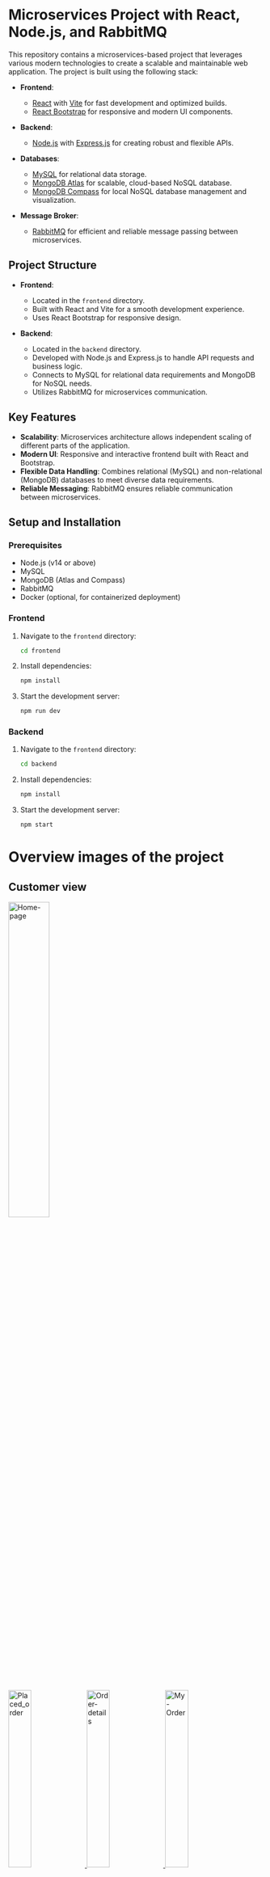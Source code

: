 # Microservices Project with React, Node.js, and RabbitMQ

This repository contains a microservices-based project that leverages various modern technologies to create a scalable and maintainable web application. The project is built using the following stack:

- **Frontend**: 
  - [React](https://reactjs.org/) with [Vite](https://vitejs.dev/) for fast development and optimized builds.
  - [React Bootstrap](https://react-bootstrap.github.io/) for responsive and modern UI components.

- **Backend**:
  - [Node.js](https://nodejs.org/) with [Express.js](https://expressjs.com/) for creating robust and flexible APIs.

- **Databases**:
  - [MySQL](https://www.mysql.com/) for relational data storage.
  - [MongoDB Atlas](https://www.mongodb.com/cloud/atlas) for scalable, cloud-based NoSQL database.
  - [MongoDB Compass](https://www.mongodb.com/products/compass) for local NoSQL database management and visualization.

- **Message Broker**:
  - [RabbitMQ](https://www.rabbitmq.com/) for efficient and reliable message passing between microservices.

## Project Structure

- **Frontend**:
  - Located in the `frontend` directory.
  - Built with React and Vite for a smooth development experience.
  - Uses React Bootstrap for responsive design.

- **Backend**:
  - Located in the `backend` directory.
  - Developed with Node.js and Express.js to handle API requests and business logic.
  - Connects to MySQL for relational data requirements and MongoDB for NoSQL needs.
  - Utilizes RabbitMQ for microservices communication.

## Key Features

- **Scalability**: Microservices architecture allows independent scaling of different parts of the application.
- **Modern UI**: Responsive and interactive frontend built with React and Bootstrap.
- **Flexible Data Handling**: Combines relational (MySQL) and non-relational (MongoDB) databases to meet diverse data requirements.
- **Reliable Messaging**: RabbitMQ ensures reliable communication between microservices.

## Setup and Installation

### Prerequisites

- Node.js (v14 or above)
- MySQL
- MongoDB (Atlas and Compass)
- RabbitMQ
- Docker (optional, for containerized deployment)

### Frontend

1. Navigate to the `frontend` directory:
   ```bash
   cd frontend

2. Install dependencies:
   ```bash
   npm install   

3. Start the development server:
   ```bash
   npm run dev

### Backend

1. Navigate to the `frontend` directory:
   ```bash
   cd backend

2. Install dependencies:
   ```bash
   npm install
   
3. Start the development server:
   ```bash
   npm start

# Overview images of the project

 ## Customer view
<div class="flex"> 
  <div>
<a href="https://github.com/Deepaksen2008/GoMart/assets/155048041/70336cff-d75e-417b-923b-6b999241f969">
  <img src="https://github.com/Deepaksen2008/GoMart/assets/155048041/70336cff-d75e-417b-923b-6b999241f969" alt="Home-page" style="width: 40%; height: auto;">
</a>
</div class="grid">
<a href="https://github.com/Deepaksen2008/GoMart/assets/155048041/0f542a46-7d00-44b5-b85d-96c354a19302">
  <img src="https://github.com/Deepaksen2008/GoMart/assets/155048041/0f542a46-7d00-44b5-b85d-96c354a19302" alt="Placed_order" style="width: 30%; height: auto;">
</a>
<a href="https://github.com/Deepaksen2008/GoMart/assets/155048041/68963f5c-0f66-4b3f-a7fd-5a5708d10757">
  <img src="https://github.com/Deepaksen2008/GoMart/assets/155048041/68963f5c-0f66-4b3f-a7fd-5a5708d10757" alt="Order-details" style="width: 30%; height: auto;">
</a>
<a href="https://github.com/Deepaksen2008/GoMart/assets/155048041/d6c1e0da-2c2b-44b9-a57a-96442857653a">
  <img src="https://github.com/Deepaksen2008/GoMart/assets/155048041/d6c1e0da-2c2b-44b9-a57a-96442857653a" alt="My-Order" style="width: 30%; height: auto;">
</a>
</div>
</div>

## Admin view

<a href="https://github.com/Deepaksen2008/GoMart/assets/155048041/c3a1f71d-50bd-4291-8a01-b6912ed6e5f2">
  <img src="https://github.com/Deepaksen2008/GoMart/assets/155048041/c3a1f71d-50bd-4291-8a01-b6912ed6e5f2" alt="Admin-Ordered-items" style="width: 30%; height: auto;">
</a>
<a href="https://github.com/Deepaksen2008/GoMart/assets/155048041/507472fb-b2dc-427b-b809-7a11f7242657">
  <img src="https://github.com/Deepaksen2008/GoMart/assets/155048041/507472fb-b2dc-427b-b809-7a11f7242657" alt="Admin-list_of_item" style="width: 30%; height: auto;">
</a>
<a href="https://github.com/Deepaksen2008/GoMart/assets/155048041/c8e83f5e-de16-4b23-9cf5-c4743726dc61">
  <img src="https://github.com/Deepaksen2008/GoMart/assets/155048041/c8e83f5e-de16-4b23-9cf5-c4743726dc61" alt="Admin-Add_items" style="width: 30%; height: auto;">
</a>

